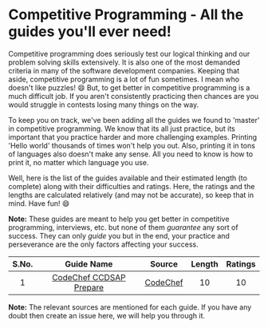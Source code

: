 # Competitive Programming - All the guides you'll ever need!

Competitive programming does seriously test our logical thinking and our
problem solving skills extensively. It is also one of the most demanded
criteria in many of the software development companies. Keeping that
aside, competitive programming is a lot of fun sometimes. I mean who doesn't
like puzzles! :smile: But, to get better in competitive programming is a much
difficult job. If you aren't consistently practicing then chances are you would
struggle in contests losing many things on the way.

To keep you on track, we've been adding all the guides we found to 'master'
in competitive programming. We know that its all just practice, but its
important that you practice harder and more challenging examples. Printing
'Hello world' thousands of times won't help you out. Also, printing it in
tons of languages also doesn't make any sense. All you need to know is how
to print it, no matter which language you use.

Well, here is the list of the guides available and their estimated length
(to complete) along with their difficulties and ratings. Here, the ratings
and the lengths are calculated relatively (and may not be accurate), so keep
that in mind. Have fun! :smile:

**Note:** These guides are meant to help you get better in competitive
programming, interviews, etc. but none of them *guarantee* any sort of success.
They can only *guide* you but in the end, your practice and perseverance are
the only factors affecting your success.


| S.No. |                                           Guide Name                                           |                                           Source                                          | Length | Ratings |
|:-----:|:----------------------------------------------------------------------------------------------:|:-----------------------------------------------------------------------------------------:|:------:|:-------:|
|   1   | [CodeChef CCDSAP Prepare](https://github.com/cp-guides/blob/master/CodeChef-CCDSAP-Prepare.md) | [CodeChef](https://www.codechef.com/certification/data-structures-and-algorithms/prepare) |   10   |    10   |


**Note:** The relevant sources are mentioned for each guide. If you have any
doubt then create an issue here, we will help you through it.
